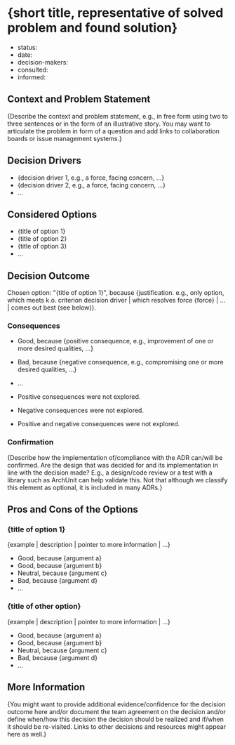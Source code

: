 [//]: # (bc-madr v0.2.0)
<!-- modified MADR 4.0.0 -->

# {short title, representative of solved problem and found solution}

* status: <!-- proposed | rejected | accepted | deprecated | ... | superseded by ADR-0123 -->
* date: <!-- YYYY-MM-DD when the decision was last updated -->
* decision-makers: <!-- list everyone involved in the decision -->
* consulted: <!-- list everyone whose opinions are sought (typically subject-matter experts); and with whom there is a two-way communication --> <!-- OPTIONAL -->
* informed: <!-- list everyone who is kept up-to-date on progress; and with whom there is a one-way communication} --> <!-- OPTIONAL -->

## Context and Problem Statement

{Describe the context and problem statement, e.g., in free form using two to three sentences or in the form of an illustrative story. You may want to articulate the problem in form of a question and add links to collaboration boards or issue management systems.}

## Decision Drivers <!-- OPTIONAL -->

* {decision driver 1, e.g., a force, facing concern, ...}
* {decision driver 2, e.g., a force, facing concern, ...}
* ... <!-- numbers of drivers can vary -->

## Considered Options

* {title of option 1}
* {title of option 2}
* {title of option 3}
* ... <!-- numbers of options can vary -->

## Decision Outcome

Chosen option: "{title of option 1}", because {justification. e.g., only option, which meets k.o. criterion decision driver | which resolves force {force} | ... | comes out best (see below)}.

### Consequences

* Good, because {positive consequence, e.g., improvement of one or more desired qualities, ...} <!-- OPTIONAL -->
* Bad, because {negative consequence, e.g., compromising one or more desired qualities, ...} <!-- OPTIONAL -->
* ... <!-- numbers of consequences can vary -->

* Positive consequences were not explored. <!-- REQUIRED if no positive consequences listed, or -->
* Negative consequences were not explored. <!-- REQUIRED if no negative consequences listed, or -->
* Positive and negative consequences were not explored. <!-- REQUIRED instead if no positive or negative consequences listed -->

### Confirmation <!-- OPTIONAL -->

{Describe how the implementation of/compliance with the ADR can/will be confirmed. Are the design that was decided for and its implementation in line with the decision made? E.g., a design/code review or a test with a library such as ArchUnit can help validate this. Not that although we classify this element as optional, it is included in many ADRs.}

## Pros and Cons of the Options <!-- OPTIONAL -->

### {title of option 1}

{example | description | pointer to more information | ...} <!-- OPTIONAL -->

* Good, because {argument a}
* Good, because {argument b}
* Neutral, because {argument c} <!-- use "neutral" if the given argument weights neither for good nor bad -->
* Bad, because {argument d}
* ... <!-- numbers of pros and cons can vary -->

### {title of other option}

{example | description | pointer to more information | ...} <!-- OPTIONAL -->

* Good, because {argument a}
* Good, because {argument b}
* Neutral, because {argument c}
* Bad, because {argument d}
* ...

## More Information <!-- OPTIONAL -->

{You might want to provide additional evidence/confidence for the decision outcome here and/or document the team agreement on the decision and/or define when/how this decision the decision should be realized and if/when it should be re-visited. Links to other decisions and resources might appear here as well.}